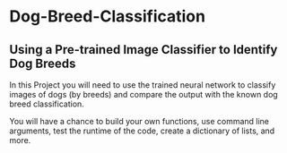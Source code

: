 # Dog-Breed-Classification

## Using a Pre-trained Image Classifier to Identify Dog Breeds
In this Project you will need to use the trained neural network to classify images of dogs (by breeds) and compare the output with the known dog breed classification.

You will have a chance to build your own functions, use command line arguments, test the runtime of the code, create a dictionary of lists, and more.
